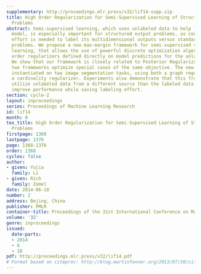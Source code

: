 ```yaml
---
supplementary: http://proceedings.mlr.press/v32/lif14-supp.zip
title: High Order Regularization for Semi-Supervised Learning of Structured Output
  Problems
abstract: Semi-supervised learning, which uses unlabeled data to help learn a discriminative
  model, is especially important for structured output problems, as considerably more
  effort is needed to label its multidimensional outputs versus standard single output
  problems. We propose a new max-margin framework for semi-supervised structured output
  learning, that allows the use of powerful discrete optimization algorithms and high
  order regularizers defined directly on model predictions for the unlabeled examples.
  We show that our framework is closely related to Posterior Regularization, and the
  two frameworks optimize special cases of the same objective. The new framework is
  instantiated on two image segmentation tasks, using both a graph regularizer and
  a cardinality regularizer. Experiments also demonstrate that this framework can
  utilize unlabeled data from a different source than the labeled data to significantly
  improve performance while saving labeling effort.
section: cycle-2
layout: inproceedings
series: Proceedings of Machine Learning Research
id: lif14
month: 0
tex_title: High Order Regularization for Semi-Supervised Learning of Structured Output
  Problems
firstpage: 1368
lastpage: 1376
page: 1368-1376
order: 1368
cycles: false
author:
- given: Yujia
  family: Li
- given: Rich
  family: Zemel
date: 2014-06-18
number: 2
address: Bejing, China
publisher: PMLR
container-title: Proceedings of the 31st International Conference on Machine Learning
volume: '32'
genre: inproceedings
issued:
  date-parts:
  - 2014
  - 6
  - 18
pdf: http://proceedings.mlr.press/v32/lif14.pdf
# Format based on citeproc: http://blog.martinfenner.org/2013/07/30/citeproc-yaml-for-bibliographies/
---
```

